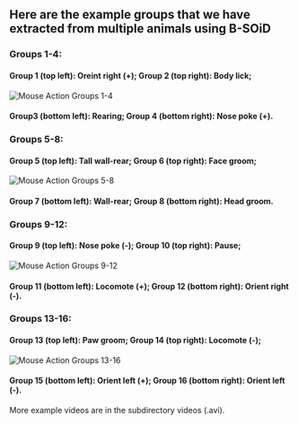 
## Here are the example groups that we have extracted from multiple animals using B-SOiD

### Groups 1-4:
#### Group 1 (top left): Oreint right (+); Group 2 (top right): Body lick; 

![Mouse Action Groups 1-4](examples/group1_4.gif)
#### Group3 (bottom left): Rearing; Group 4 (bottom right): Nose poke (+).

### Groups 5-8:
#### Group 5 (top left): Tall wall-rear; Group 6 (top right): Face groom; 
![Mouse Action Groups 5-8](examples/group5_8.gif)
#### Group 7 (bottom left): Wall-rear; Group 8 (bottom right): Head groom.

### Groups 9-12:
#### Group 9 (top left): Nose poke (-); Group 10 (top right): Pause; 
![Mouse Action Groups 9-12](examples/group9_12.gif)
#### Group 11 (bottom left): Locomote (+); Group 12 (bottom right): Orient right (-).

### Groups 13-16:
#### Group 13 (top left): Paw groom; Group 14 (top right): Locomote (-); 
![Mouse Action Groups 13-16](examples/group13_16.gif)
#### Group 15 (bottom left): Orient left (+); Group 16 (bottom right): Orient left (-).

More example videos are in the subdirectory videos (.avi).
